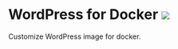 WordPress for Docker [![](https://badge.imagelayers.io/elct9620/wordpress:latest.svg)](https://imagelayers.io/?images=elct9620/wordpress:latest 'Get your own badge on imagelayers.io')
======

Customize WordPress image for docker.
